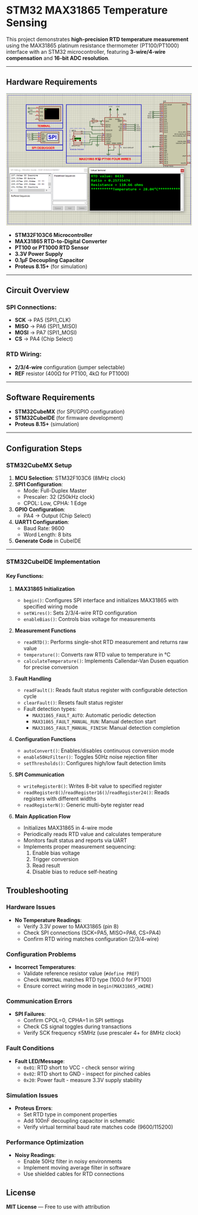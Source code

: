 # STM32 MAX31865 Temperature Sensing  

This project demonstrates **high-precision RTD temperature measurement** using the MAX31865 platinum resistance thermometer (PT100/PT1000) interface with an STM32 microcontroller, featuring **3-wire/4-wire compensation** and **16-bit ADC resolution**.

---

## Hardware Requirements  
![MAX31865 Circuit Diagram](circuit.png)  
- **STM32F103C6 Microcontroller**  
- **MAX31865 RTD-to-Digital Converter**  
- **PT100 or PT1000 RTD Sensor**  
- **3.3V Power Supply**  
- **0.1µF Decoupling Capacitor**  
- **Proteus 8.15+** (for simulation)  

---

## Circuit Overview  
### SPI Connections:  
- **SCK** → PA5 (SPI1_CLK)  
- **MISO** → PA6 (SPI1_MISO)  
- **MOSI** → PA7 (SPI1_MOSI)  
- **CS** → PA4 (Chip Select)  
### RTD Wiring:  
- **2/3/4-wire** configuration (jumper selectable)  
- **REF** resistor (400Ω for PT100, 4kΩ for PT1000)  

---

## Software Requirements  
- **STM32CubeMX** (for SPI/GPIO configuration)  
- **STM32CubeIDE** (for firmware development)  
- **Proteus 8.15+** (simulation)  

---

## Configuration Steps  

### STM32CubeMX Setup  
1. **MCU Selection**: STM32F103C6 (8MHz clock)  
2. **SPI1 Configuration**:  
   - Mode: Full-Duplex Master  
   - Prescaler: 32 (250kHz clock)  
   - CPOL: Low, CPHA: 1 Edge  
3. **GPIO Configuration**:  
   - PA4 → Output (Chip Select)  
4. **UART1 Configuration**:  
   - Baud Rate: 9600  
   - Word Length: 8 bits  
5. **Generate Code** in CubeIDE  

---

### STM32CubeIDE Implementation  
#### Key Functions:  

1. **MAX31865 Initialization**  
   - `begin()`: Configures SPI interface and initializes MAX31865 with specified wiring mode  
   - `setWires()`: Sets 2/3/4-wire RTD configuration  
   - `enableBias()`: Controls bias voltage for measurements  

2. **Measurement Functions**  
   - `readRTD()`: Performs single-shot RTD measurement and returns raw value  
   - `temperature()`: Converts raw RTD value to temperature in °C  
   - `calculateTemperature()`: Implements Callendar-Van Dusen equation for precise conversion  

3. **Fault Handling**  
   - `readFault()`: Reads fault status register with configurable detection cycle  
   - `clearFault()`: Resets fault status register  
   - Fault detection types:  
     - `MAX31865_FAULT_AUTO`: Automatic periodic detection  
     - `MAX31865_FAULT_MANUAL_RUN`: Manual detection start  
     - `MAX31865_FAULT_MANUAL_FINISH`: Manual detection completion  

4. **Configuration Functions**  
   - `autoConvert()`: Enables/disables continuous conversion mode  
   - `enable50HzFilter()`: Toggles 50Hz noise rejection filter  
   - `setThresholds()`: Configures high/low fault detection limits  

5. **SPI Communication**  
   - `writeRegister8()`: Writes 8-bit value to specified register  
   - `readRegister8()`/`readRegister16()`/`readRegister24()`: Reads registers with different widths  
   - `readRegisterN()`: Generic multi-byte register read  

6. **Main Application Flow**  
   - Initializes MAX31865 in 4-wire mode  
   - Periodically reads RTD value and calculates temperature  
   - Monitors fault status and reports via UART  
   - Implements proper measurement sequencing:  
     1. Enable bias voltage  
     2. Trigger conversion  
     3. Read result  
     4. Disable bias to reduce self-heating  

## Troubleshooting  

### Hardware Issues  
- **No Temperature Readings**:  
  - Verify 3.3V power to MAX31865 (pin 8)  
  - Check SPI connections (SCK=PA5, MISO=PA6, CS=PA4)  
  - Confirm RTD wiring matches configuration (2/3/4-wire)  

### Configuration Problems  
- **Incorrect Temperatures**:  
  - Validate reference resistor value (`#define PREF`)  
  - Check `RNOMINAL` matches RTD type (100.0 for PT100)  
  - Ensure correct wiring mode in `begin(MAX31865_xWIRE)`  

### Communication Errors  
- **SPI Failures**:  
  - Confirm CPOL=0, CPHA=1 in SPI settings  
  - Check CS signal toggles during transactions  
  - Verify SCK frequency ≤5MHz (use prescaler 4+ for 8MHz clock)  

### Fault Conditions  
- **Fault LED/Message**:  
  - `0x01`: RTD short to VCC - check sensor wiring  
  - `0x02`: RTD short to GND - inspect for pinched cables  
  - `0x20`: Power fault - measure 3.3V supply stability  

### Simulation Issues  
- **Proteus Errors**:  
  - Set RTD type in component properties  
  - Add 100nF decoupling capacitor in schematic  
  - Verify virtual terminal baud rate matches code (9600/115200)  

### Performance Optimization  
- **Noisy Readings**:  
  - Enable 50Hz filter in noisy environments  
  - Implement moving average filter in software  
  - Use shielded cables for RTD connections  

## License  
**MIT License** — Free to use with attribution  


